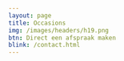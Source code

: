 ```yaml
---
layout: page
title: Occasions
img: /images/headers/h19.png
btn: Direct een afspraak maken
blink: /contact.html
---
```

<div class="container">
<script type="text/javascript" 
    id="mox-voorraad" 
    src="https://sites.mobilox.nl/voorraad.js" 
    data-url="https://sites.mobilox.nl/occasionlijst/2104792-garage-jagt/">
</script>
</div>
<link rel="stylesheet" href="/css/car.css"/>